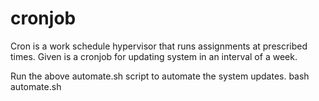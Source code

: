 # cronjob
Cron is a work schedule hypervisor that runs assignments at prescribed times. Given is a cronjob for updating system in an interval of a week.

Run the above automate.sh script to automate the system updates.
bash automate.sh
